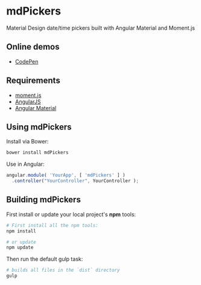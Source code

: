 # mdPickers
Material Design date/time pickers built with Angular Material and Moment.js


## Online demos

* [CodePen](http://codepen.io/alenaksu/full/eNzbrZ)


## Requirements

* [moment.js](http://momentjs.com/)
* [AngularJS](https://angularjs.org/)
* [Angular Material](https://material.angularjs.org/)

## Using mdPickers

Install via Bower:

```bash
bower install mdPickers
```

Use in Angular:
```javascript
angular.module( 'YourApp', [ 'mdPickers' ] )
  .controller("YourController", YourController );
```

## Building mdPickers

First install or update your local project's __npm__ tools:

```bash
# First install all the npm tools:
npm install

# or update
npm update
```

Then run the default gulp task:

```bash
# builds all files in the `dist` directory
gulp
```


